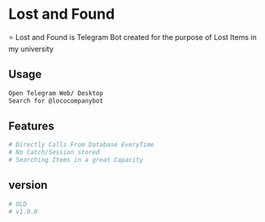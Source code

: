 # Lost and Found

⭐️ Lost and Found is Telegram Bot created for the purpose of Lost Items in my university

## Usage

```bash
Open Telegram Web/ Desktop
Search for @lococompanybot
```

## Features

```bash
# Directly Calls From Database EveryTime
# No Catch/Session stored
# Searching Items in a great Capacity
```

## version

```bash
# OLD
# v1.0.0
```
